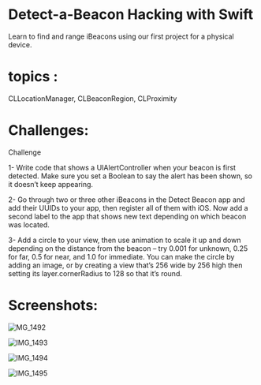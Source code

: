 # Detect-a-Beacon Hacking with Swift 
Learn to find and range iBeacons using our first project for a physical device.


# topics :
CLLocationManager, CLBeaconRegion, CLProximity

# Challenges:
Challenge
 
1- Write code that shows a UIAlertController when your beacon is first detected. Make sure you set a Boolean to say the alert has been shown, so it doesn’t keep appearing.

2- Go through two or three other iBeacons in the Detect Beacon app and add their UUIDs to your app, then register all of them with iOS. Now add a second label to the app that shows new text depending on which beacon was located.

3- Add a circle to your view, then use animation to scale it up and down depending on the distance from the beacon – try 0.001 for unknown, 0.25 for far, 0.5 for near, and 1.0 for immediate. You can make the circle by adding an image, or by creating a view that’s 256 wide by 256 high then setting its layer.cornerRadius to 128 so that it’s round.

# Screenshots:

![MG_1492](https://user-images.githubusercontent.com/79315087/212559852-7314c9b2-b61b-4166-aeb4-1eeb49867eb8.PNG)

![IMG_1493](https://user-images.githubusercontent.com/79315087/212559853-3f94332c-81fe-489e-abc8-071768876d72.PNG)

![IMG_1494](https://user-images.githubusercontent.com/79315087/212559854-55fd7239-ed5f-46e8-a420-cd91d969546e.PNG)

![IMG_1495](https://user-images.githubusercontent.com/79315087/212559856-6224e544-adee-4f37-a3eb-1357e58cf78d.PNG)
